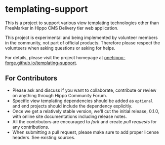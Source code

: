 # templating-support

This is a project to support various view templating technologies other than FreeMarker
in Hippo CMS Delivery tier web application.

This project is experimental and being implemented by volunteer members in the community, not part of official products.
Therefore please respect the volunteers when asking questions or asking for helps.

For details, please visit the project homepage at [onehippo-forge.github.io/templating-support](https://onehippo-forge.github.io/templating-support/).

## For Contributors

- Please ask and discuss if you want to collaborate, contribute or review on anything through Hippo Community Forum.
- Specific view templating dependencies should be added as ```optional``` and end projects should include the dependency explicitly.
- Once we get a relatively stable version, we'll cut the initial release, 0.1.0, with online site documentations including release notes.
- All the contributors are encouraged to *fork* and create *pull requests* for any contributions.
- When submitting a pull request, please make sure to add proper license headers. See existing sources.
